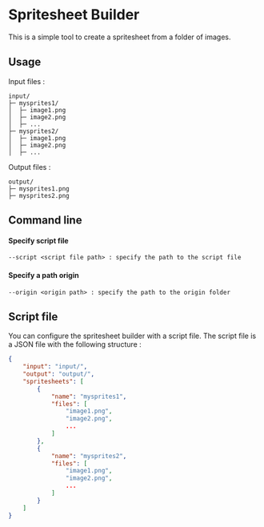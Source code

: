 # Spritesheet Builder

This is a simple tool to create a spritesheet from a folder of images.

## Usage
Input files :
```
input/
├─ mysprites1/
│  ├─ image1.png
│  ├─ image2.png
│  ├─ ...
├─ mysprites2/
│  ├─ image1.png
│  ├─ image2.png
│  ├─ ...
```

Output files :
```
output/
├─ mysprites1.png
├─ mysprites2.png
```
## Command line

#### Specify script file
```
--script <script file path> : specify the path to the script file
```

#### Specify a path origin
```
--origin <origin path> : specify the path to the origin folder
```

## Script file
You can configure the spritesheet builder with a script file. The script file is a JSON file with the following structure :

```json
{
    "input": "input/",
    "output": "output/",
    "spritesheets": [
        {
            "name": "mysprites1",
            "files": [
                "image1.png",
                "image2.png",
                ...
            ]
        },
        {
            "name": "mysprites2",
            "files": [
                "image1.png",
                "image2.png",
                ...
            ]
        }
    ]
}
```